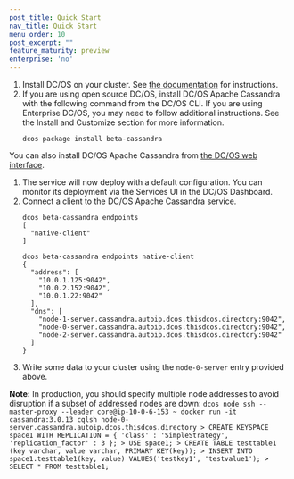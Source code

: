 ```yaml
---
post_title: Quick Start
nav_title: Quick Start
menu_order: 10
post_excerpt: ""
feature_maturity: preview
enterprise: 'no'
---
```


1. Install DC/OS on your cluster. See [the documentation](https://docs.mesosphere.com/latest/administration/installing/) for instructions.
1. If you are using open source DC/OS, install DC/OS Apache Cassandra with the following command from the DC/OS CLI. If you are using Enterprise DC/OS, you may need to follow additional instructions. See the Install and Customize section for more information.
    ```
    dcos package install beta-cassandra
    ```
You can also install DC/OS Apache Cassandra from [the DC/OS web interface](https://docs.mesosphere.com/latest/usage/webinterface/).
1. The service will now deploy with a default configuration. You can monitor its deployment via the Services UI in the DC/OS Dashboard.
1. Connect a client to the DC/OS Apache Cassandra service.
    ```
    dcos beta-cassandra endpoints
    [
      "native-client"
    ]

    dcos beta-cassandra endpoints native-client
    {
      "address": [
        "10.0.1.125:9042",
        "10.0.2.152:9042",
        "10.0.1.22:9042"
      ],
      "dns": [
        "node-1-server.cassandra.autoip.dcos.thisdcos.directory:9042",
        "node-0-server.cassandra.autoip.dcos.thisdcos.directory:9042",
        "node-2-server.cassandra.autoip.dcos.thisdcos.directory:9042"
      ]
    }
    ```
1. Write some data to your cluster using the `node-0-server` entry provided above.

**Note:** In production, you should specify multiple node addresses to avoid disruption if a subset of addressed nodes are down:
    ```
    dcos node ssh --master-proxy --leader
    core@ip-10-0-6-153 ~ docker run -it cassandra:3.0.13 cqlsh node-0-server.cassandra.autoip.dcos.thisdcos.directory
    > CREATE KEYSPACE space1 WITH REPLICATION = { 'class' : 'SimpleStrategy', 'replication_factor' : 3 };
    > USE space1;
    > CREATE TABLE testtable1 (key varchar, value varchar, PRIMARY KEY(key));
    > INSERT INTO space1.testtable1(key, value) VALUES('testkey1', 'testvalue1');
    > SELECT * FROM testtable1;
    ```
